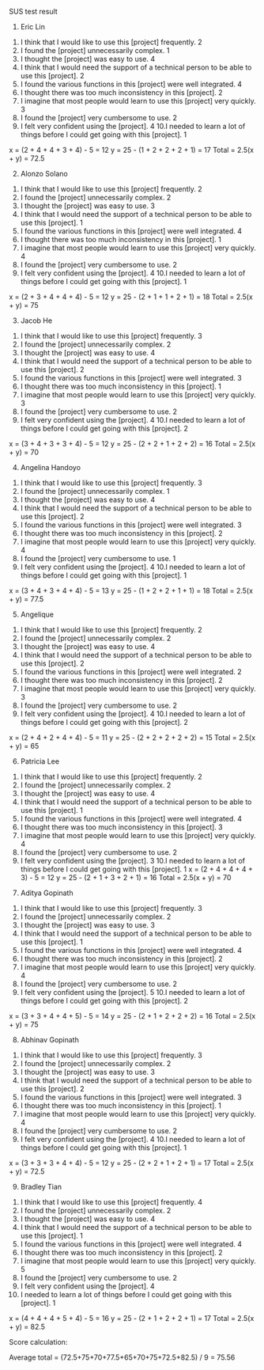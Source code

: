 SUS test result

1) Eric Lin
1. I think that I would like to use this [project] frequently. 2
2. I found the [project] unnecessarily complex. 1
3. I thought the [project] was easy to use. 4
4. I think that I would need the support of a technical person to be able to use this [project]. 2
5. I found the various functions in this [project] were well integrated. 4
6. I thought there was too much inconsistency in this [project]. 2
7. I imagine that most people would learn to use this [project] very quickly. 3
8. I found the [project] very cumbersome to use. 2
9. I felt very confident using the [project]. 4
10.I needed to learn a lot of things before I could get going with this [project]. 1

x = (2 + 4 + 4 + 3 + 4) - 5 = 12
y = 25 - (1 + 2 + 2 + 2 + 1) = 17
Total = 2.5(x + y) = 72.5

2) Alonzo Solano
1. I think that I would like to use this [project] frequently. 2
2. I found the [project] unnecessarily complex. 2
3. I thought the [project] was easy to use. 3
4. I think that I would need the support of a technical person to be able to use this [project]. 1
5. I found the various functions in this [project] were well integrated. 4
6. I thought there was too much inconsistency in this [project]. 1
7. I imagine that most people would learn to use this [project] very quickly. 4
8. I found the [project] very cumbersome to use. 2
9. I felt very confident using the [project]. 4
10.I needed to learn a lot of things before I could get going with this [project]. 1

x = (2 + 3 + 4 + 4 + 4) - 5 = 12
y = 25 - (2 + 1 + 1 + 2 + 1) = 18
Total = 2.5(x + y) = 75

3) Jacob He
1. I think that I would like to use this [project] frequently. 3
2. I found the [project] unnecessarily complex. 2
3. I thought the [project] was easy to use. 4
4. I think that I would need the support of a technical person to be able to use this [project]. 2
5. I found the various functions in this [project] were well integrated. 3
6. I thought there was too much inconsistency in this [project]. 1
7. I imagine that most people would learn to use this [project] very quickly. 3
8. I found the [project] very cumbersome to use. 2
9. I felt very confident using the [project]. 4
10.I needed to learn a lot of things before I could get going with this [project]. 2

x = (3 + 4 + 3 + 3 + 4) - 5 = 12
y = 25 - (2 + 2 + 1 + 2 + 2) = 16
Total = 2.5(x + y) = 70

4) Angelina Handoyo
1. I think that I would like to use this [project] frequently. 3
2. I found the [project] unnecessarily complex. 1
3. I thought the [project] was easy to use. 4
4. I think that I would need the support of a technical person to be able to use this [project]. 2
5. I found the various functions in this [project] were well integrated. 3
6. I thought there was too much inconsistency in this [project]. 2
7. I imagine that most people would learn to use this [project] very quickly. 4
8. I found the [project] very cumbersome to use. 1
9. I felt very confident using the [project]. 4
10.I needed to learn a lot of things before I could get going with this [project]. 1

x = (3 + 4 + 3 + 4 + 4) - 5 = 13
y = 25 - (1 + 2 + 2 + 1 + 1) = 18
Total = 2.5(x + y) = 77.5

5) Angelique 
1. I think that I would like to use this [project] frequently. 2
2. I found the [project] unnecessarily complex. 2
3. I thought the [project] was easy to use. 4
4. I think that I would need the support of a technical person to be able to use this [project]. 2
5. I found the various functions in this [project] were well integrated. 2
6. I thought there was too much inconsistency in this [project]. 2
7. I imagine that most people would learn to use this [project] very quickly. 3
8. I found the [project] very cumbersome to use. 2
9. I felt very confident using the [project]. 4
10.I needed to learn a lot of things before I could get going with this [project]. 2

x = (2 + 4 + 2 + 4 + 4) - 5 = 11
y = 25 - (2 + 2 + 2 + 2 + 2) = 15
Total = 2.5(x + y) = 65

6) Patricia Lee
1. I think that I would like to use this [project] frequently. 2
2. I found the [project] unnecessarily complex. 2
3. I thought the [project] was easy to use. 4
4. I think that I would need the support of a technical person to be able to use this [project]. 1
5. I found the various functions in this [project] were well integrated. 4
6. I thought there was too much inconsistency in this [project]. 3
7. I imagine that most people would learn to use this [project] very quickly. 4
8. I found the [project] very cumbersome to use. 2
9. I felt very confident using the [project]. 3
10.I needed to learn a lot of things before I could get going with this [project]. 1
x = (2 + 4 + 4 + 4 + 3) - 5 = 12
y = 25 - (2 + 1 + 3 + 2 + 1) = 16
Total = 2.5(x + y) = 70


7) Aditya Gopinath
1. I think that I would like to use this [project] frequently. 3
2. I found the [project] unnecessarily complex. 2
3. I thought the [project] was easy to use. 3
4. I think that I would need the support of a technical person to be able to use this [project]. 1
5. I found the various functions in this [project] were well integrated. 4
6. I thought there was too much inconsistency in this [project]. 2
7. I imagine that most people would learn to use this [project] very quickly. 4
8. I found the [project] very cumbersome to use. 2
9. I felt very confident using the [project]. 5
10.I needed to learn a lot of things before I could get going with this [project]. 2 

x = (3 + 3 + 4 + 4 + 5) - 5 = 14
y = 25 - (2 + 1 + 2 + 2 + 2) = 16
Total = 2.5(x + y) = 75

8) Abhinav Gopinath
1. I think that I would like to use this [project] frequently. 3
2. I found the [project] unnecessarily complex. 2
3. I thought the [project] was easy to use. 3
4. I think that I would need the support of a technical person to be able to use this [project]. 2
5. I found the various functions in this [project] were well integrated. 3
6. I thought there was too much inconsistency in this [project]. 1
7. I imagine that most people would learn to use this [project] very quickly. 4
8. I found the [project] very cumbersome to use. 2
9. I felt very confident using the [project]. 4
10.I needed to learn a lot of things before I could get going with this [project]. 1

x = (3 + 3 + 3 + 4 + 4) - 5 = 12
y = 25 - (2 + 2 + 1 + 2 + 1) = 17
Total = 2.5(x + y) = 72.5


9) Bradley Tian
1. I think that I would like to use this [project] frequently. 4
2. I found the [project] unnecessarily complex. 2
3. I thought the [project] was easy to use. 4
4. I think that I would need the support of a technical person to be able to use this [project]. 1
5. I found the various functions in this [project] were well integrated. 4
6. I thought there was too much inconsistency in this [project]. 2
7. I imagine that most people would learn to use this [project] very quickly. 5
8. I found the [project] very cumbersome to use. 2
9. I felt very confident using the [project]. 4
10. I needed to learn a lot of things before I could get going with this [project]. 1

x = (4 + 4 + 4 + 5 + 4) - 5 = 16
y = 25 - (2 + 1 + 2 + 2 + 1) = 17
Total = 2.5(x + y) = 82.5

Score calculation:

Average total = 
(72.5+75+70+77.5+65+70+75+72.5+82.5) / 9 = 75.56
